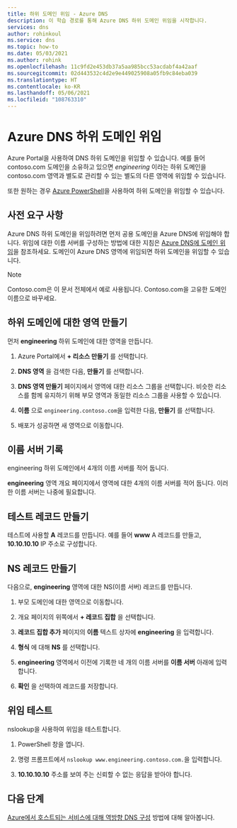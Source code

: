 ```yaml
---
title: 하위 도메인 위임 - Azure DNS
description: 이 학습 경로를 통해 Azure DNS 하위 도메인 위임을 시작합니다.
services: dns
author: rohinkoul
ms.service: dns
ms.topic: how-to
ms.date: 05/03/2021
ms.author: rohink
ms.openlocfilehash: 11c9fd2e453db37a5aa985bcc53acdabf4a42aaf
ms.sourcegitcommit: 02d443532c4d2e9e449025908a05fb9c84eba039
ms.translationtype: HT
ms.contentlocale: ko-KR
ms.lasthandoff: 05/06/2021
ms.locfileid: "108763310"
---
```

# <a name="delegate-an-azure-dns-subdomain"></a>Azure DNS 하위 도메인 위임

Azure Portal을 사용하여 DNS 하위 도메인을 위임할 수 있습니다. 예를 들어 contoso.com 도메인을 소유하고 있으면 *engineering* 이라는 하위 도메인을 contoso.com 영역과 별도로 관리할 수 있는 별도의 다른 영역에 위임할 수 있습니다.

또한 원하는 경우 [Azure PowerShell](delegate-subdomain-ps.md)을 사용하여 하위 도메인을 위임할 수 있습니다.

## <a name="prerequisites"></a>사전 요구 사항

Azure DNS 하위 도메인을 위임하려면 먼저 공용 도메인을 Azure DNS에 위임해야 합니다. 위임에 대한 이름 서버를 구성하는 방법에 대한 지침은 [Azure DNS에 도메인 위임](./dns-delegate-domain-azure-dns.md)을 참조하세요. 도메인이 Azure DNS 영역에 위임되면 하위 도메인을 위임할 수 있습니다.

> [!NOTE]
> Contoso.com은 이 문서 전체에서 예로 사용됩니다. Contoso.com을 고유한 도메인 이름으로 바꾸세요.

## <a name="create-a-zone-for-your-subdomain"></a>하위 도메인에 대한 영역 만들기

먼저 **engineering** 하위 도메인에 대한 영역을 만듭니다.

1. Azure Portal에서 **+ 리소스 만들기** 를 선택합니다.

1. **DNS 영역** 을 검색한 다음, **만들기** 를 선택합니다.

1. **DNS 영역 만들기** 페이지에서 영역에 대한 리소스 그룹을 선택합니다. 비슷한 리소스를 함께 유지하기 위해 부모 영역과 동일한 리소스 그룹을 사용할 수 있습니다.

1.  **이름** 으로 `engineering.contoso.com`을 입력한 다음, **만들기** 를 선택합니다.

1. 배포가 성공하면 새 영역으로 이동합니다.

## <a name="note-the-name-servers"></a>이름 서버 기록

engineering 하위 도메인에서 4개의 이름 서버를 적어 둡니다.

**engineering** 영역 개요 페이지에서 영역에 대한 4개의 이름 서버를 적어 둡니다. 이러한 이름 서버는 나중에 필요합니다.

## <a name="create-a-test-record"></a>테스트 레코드 만들기

테스트에 사용할 **A** 레코드를 만듭니다. 예를 들어 **www** A 레코드를 만들고, **10.10.10.10** IP 주소로 구성합니다.

## <a name="create-an-ns-record"></a>NS 레코드 만들기

다음으로, **engineering** 영역에 대한 NS(이름 서버) 레코드를 만듭니다.

1. 부모 도메인에 대한 영역으로 이동합니다.

1. 개요 페이지의 위쪽에서 **+ 레코드 집합** 을 선택합니다.

1. **레코드 집합 추가** 페이지의 **이름** 텍스트 상자에 **engineering** 을 입력합니다.

1. **형식** 에 대해 **NS** 를 선택합니다.

1. **engineering** 영역에서 이전에 기록한 네 개의 이름 서버를 **이름 서버** 아래에 입력합니다.

1. **확인** 을 선택하여 레코드를 저장합니다.

## <a name="test-the-delegation"></a>위임 테스트

nslookup을 사용하여 위임을 테스트합니다.

1. PowerShell 창을 엽니다.

1. 명령 프롬프트에서 `nslookup www.engineering.contoso.com.`을 입력합니다.

1. **10.10.10.10** 주소를 보여 주는 신뢰할 수 없는 응답을 받아야 합니다.

## <a name="next-steps"></a>다음 단계

[Azure에서 호스트되는 서비스에 대해 역방향 DNS 구성](dns-reverse-dns-for-azure-services.md) 방법에 대해 알아봅니다.
